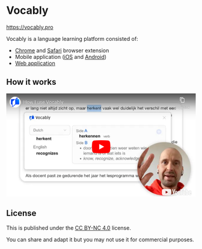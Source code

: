 # Vocably

https://vocably.pro

Vocably is a language learning platform consisted of:

- [Chrome](https://chromewebstore.google.com/detail/vocably/baocigmmhhdemijfjnjdidbkfgpgogmb) and [Safari](https://apps.apple.com/us/app/vocably-for-safari/id6464076425) browser extension
- Mobile application ([iOS](https://apps.apple.com/app/vocably-pro-language-cards/id1641258757) and [Android](https://play.google.com/store/apps/details?id=com.vocablypro))
- [Web application](https://app.vocably.pro)

## How it works

[![How I use Vocably](assets/how-i-use-vocably.png?raw=true)](https://youtu.be/UwNog9yKCeA)

## License

This is published under the [CC BY-NC 4.0](https://creativecommons.org/licenses/by-nc/4.0/) license.

You can share and adapt it but you may not use it for commercial purposes.
